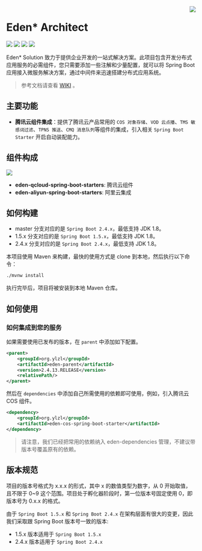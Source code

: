 <img src="https://cdn.jsdelivr.net/gh/eden-lab/eden-lab-images/readme/icon.png" align="right" />

[license-apache2.0]:https://www.apache.org/licenses/LICENSE-2.0.html
[github-action]:https://github.com/eden-lab/eden-solution/actions
[sonarcloud-dashboard]:https://sonarcloud.io/dashboard?id=eden-lab_eden-solution

# Eden* Architect 

![](https://cdn.jsdelivr.net/gh/eden-lab/eden-lab-images/readme/language-java-blue.svg) [![](https://cdn.jsdelivr.net/gh/eden-lab/eden-lab-images/readme/license-apache2.0-red.svg)][license-apache2.0] [![](https://github.com/eden-lab/eden-solution/workflows/build/badge.svg)][github-action] [![](https://sonarcloud.io/api/project_badges/measure?project=eden-lab_eden-solution&metric=alert_status)][sonarcloud-dashboard]

Eden* Solution 致力于提供企业开发的一站式解决方案。此项目包含开发分布式应用服务的必需组件，您只需要添加一些注解和少量配置，就可以将 Spring Boot 应用接入微服务解决方案，通过中间件来迅速搭建分布式应用系统。

> 参考文档请查看 [WIKI](https://github.com/eden-lab/eden-solution/wiki) 。

## 主要功能

* **腾讯云组件集成**：提供了腾讯云产品常用的 `COS 对象存储`、`VOD 云点播`、`TMS 敏感词过滤`、`TPNS 推送`、`CMQ 消息队列`等组件的集成，引入相关 `Spring Boot Starter` 开启自动装配能力。

## 组件构成

![](https://cdn.jsdelivr.net/gh/eden-lab/eden-lab-images/eden-solution/component.png)

* **eden-qcloud-spring-boot-starters**: 腾讯云组件
* **eden-aliyun-spring-boot-starters**: 阿里云集成

## 如何构建
* master 分支对应的是 `Spring Boot 2.4.x`，最低支持 JDK 1.8。
* 1.5.x 分支对应的是 `Spring Boot 1.5.x`，最低支持 JDK 1.8。
* 2.4.x 分支对应的是 `Spring Boot 2.4.x`，最低支持 JDK 1.8。

本项目使用 Maven 来构建，最快的使用方式是 clone 到本地，然后执行以下命令：

```bash
./mvnw install
```

执行完毕后，项目将被安装到本地 Maven 仓库。

## 如何使用

### 如何集成到您的服务

如果需要使用已发布的版本，在 `parent` 中添加如下配置。

```xml
<parent>
    <groupId>org.ylzl</groupId>
    <artifactId>eden-parent</artifactId>
    <version>2.4.13.RELEASE</version>
    <relativePath/>
</parent>
```

然后在 `dependencies` 中添加自己所需使用的依赖即可使用，例如，引入腾讯云 COS 组件。

```xml
<dependency>
    <groupId>org.ylzl</groupId>
    <artifactId>eden-cos-spring-boot-starter</artifactId>
</dependency>
```

> 请注意，我们已经把常用的依赖纳入 eden-dependencies 管理，不建议带版本号覆盖原有的依赖。

## 版本规范

项目的版本号格式为 x.x.x 的形式，其中 x 的数值类型为数字，从 0 开始取值，且不限于 0~9 这个范围。项目处于孵化器阶段时，第一位版本号固定使用 0，即版本号为 0.x.x 的格式。

由于 `Spring Boot 1.5.x` 和 `Spring Boot 2.4.x` 在架构层面有很大的变更，因此我们采取跟 Spring Boot 版本号一致的版本:

* 1.5.x 版本适用于 `Spring Boot 1.5.x`
* 2.4.x 版本适用于 `Spring Boot 2.4.x`
